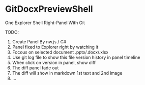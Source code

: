 # GitDocxPreviewShell
One Explorer Shell Right-Panel With Git

TODO:
1. Create Panel By nw.js / C#
2. Panel fixed to Explorer right by watching it
3. Focous on selected document .pptx/.docx/.xlsx
4. Use git log file to show this file version history in panel timeline
5. When click on version in panel, show diff
6. The diff panel fade out
7. The diff will show in markdown 1st text and 2nd image
8. ...
